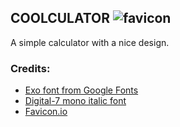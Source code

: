 ## COOLCULATOR ![favicon](/assets/favicon/favicon.ico)

A simple calculator with a nice design.

### Credits:

- [Exo font from Google Fonts](https://fonts.google.com/specimen/Exo)
- [Digital-7 mono italic font](https://www.1001fonts.com/digital-7-font.html)
- [Favicon.io](https://favicon.io/favicon-converter/)
